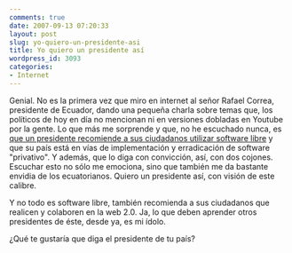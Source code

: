```yaml
---
comments: true
date: 2007-09-13 07:20:33
layout: post
slug: yo-quiero-un-presidente-asi
title: Yo quiero un presidente así
wordpress_id: 3093
categories:
- Internet
---
```


Genial. No es la primera vez que miro en internet al señor Rafael Correa, presidente de Ecuador, dando una pequeña charla sobre temas que, los políticos de hoy en día no mencionan ni en versiones dobladas en Youtube por la gente. Lo que más me sorprende y que, no he escuchado nunca, es [que un presidente recomiende a sus ciudadanos utilizar software libre](http://www.youtube.com/watch?v=Hy5yAk4dYOk) y que su país está en vías de implementación y erradicación de software "privativo". Y además, que lo diga con convicción, así, con dos cojones. Escuchar esto no sólo me emociona, sino que también me da bastante envidia de los ecuatorianos. Quiero un presidente así, con visión de este calibre.





Y no todo es software libre, también recomienda a sus ciudadanos que realicen y colaboren en la web 2.0. Ja, lo que deben aprender otros presidentes de éste, desde ya, es mi ídolo.







¿Qué te gustaría que diga el presidente de tu país?
